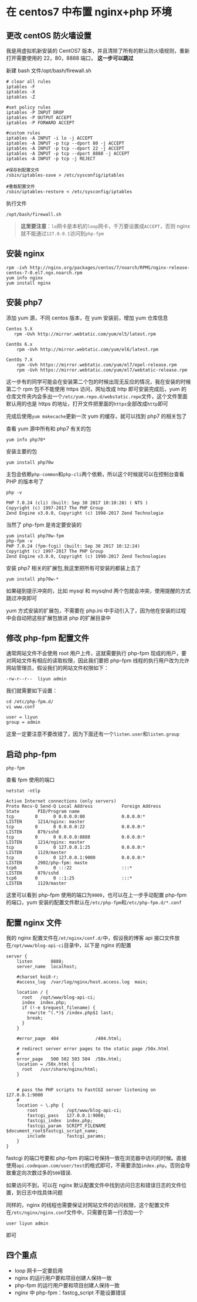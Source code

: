 # 在 centos7 中布置 nginx+php 环境

## 更改 centOS 防火墙设置

我是用虚拟机新安装的 CentOS7 版本，并且清除了所有的默认防火墙规则，重新打开需要使用的 22，80，8888 端口， **这一步可以跳过**

新建 bash 文件/opt/bash/firewall.sh

```
# clear all rules
iptables -F
iptables -X
iptables -Z

#set policy rules
iptables -P INPUT DROP
iptables -P OUTPUT ACCEPT
iptables -P FORWARD ACCEPT

#custom rules
iptables -A INPUT -i lo -j ACCEPT
iptables -A INPUT -p tcp --dport 80 -j ACCEPT
iptables -A INPUT -p tcp --dport 22 -j ACCEPT
iptables -A INPUT -p tcp --dport 8888 -j ACCEPT
iptables -A INPUT -p tcp -j REJECT

#保存到配置文件
/sbin/iptables-save > /etc/sysconfig/iptables

#重载配置文件
/sbin/iptables-restore < /etc/sysconfig/iptables
```

执行文件

```
/opt/bash/firewall.sh
```

> **这里要注意**：`lo`网卡是本机的`loop`网卡，千万要设置成`ACCEPT`，否则 nginx 就不能通过`127.0.0.1`访问到`php-fpm`

## 安装 nginx

```
rpm -ivh http://nginx.org/packages/centos/7/noarch/RPMS/nginx-release-centos-7-0.el7.ngx.noarch.rpm
yum info nginx
yum install nginx
```

## 安装 php7

添加 yum 源，不同 centos 版本，在 yum 安装前，增加 yum 仓库信息

```
Centos 5.X
   rpm -Uvh http://mirror.webtatic.com/yum/el5/latest.rpm

CentOs 6.x
    rpm -Uvh http://mirror.webtatic.com/yum/el6/latest.rpm

CentOs 7.X
    rpm -Uvh https://mirror.webtatic.com/yum/el7/epel-release.rpm
    rpm -Uvh https://mirror.webtatic.com/yum/el7/webtatic-release.rpm
```

这一步有的同学可能会在安装第二个包的时候出现无反应的情况，我在安装的时候第二个 rpm 包不不能使用 https 访问，网址改成 http 即可安装完成后，yum 的仓库文件夹内会多出一个`/etc/yum.repo.d/webstatic.repo`文件，这个文件里面默认用的也是 https 的地址，打开文件把里面的`https`全部改成`http`即可

完成后使用`yum makecache`更新一次 yum 的缓存，就可以找到 php7 的相关包了

查看 yum 源中所有和 php7 有关的包

```
yum info php70*
```

安装主要的包

```
yum install php70w
```

主包会依赖`php-common`和`php-cli`两个依赖，所以这个时候就可以在控制台查看 PHP 的版本号了

```
php -v

PHP 7.0.24 (cli) (built: Sep 30 2017 10:10:28) ( NTS )
Copyright (c) 1997-2017 The PHP Group
Zend Engine v3.0.0, Copyright (c) 1998-2017 Zend Technologie
```

当然了 php-fpm 是肯定要安装的

```
yum install php70w-fpm
php-fpm -v
PHP 7.0.24 (fpm-fcgi) (built: Sep 30 2017 10:12:24)
Copyright (c) 1997-2017 The PHP Group
Zend Engine v3.0.0, Copyright (c) 1998-2017 Zend Technologies
```

安装 php7 相关的扩展包,我这里把所有可安装的都装上去了

```
yum install php70w-*
```

如果碰到提示冲突的，比如 mysql 和 mysqlnd 两个包就会冲突，使用提醒的方式跳过冲突即可

yum 方式安装的扩展包，不需要在 php.ini 中手动引入了，因为他在安装的过程中会自动把这些扩展包放进 php 的扩展目录中

## 修改 php-fpm 配置文件

通常网站文件不会使用 root 用户上传，这就需要执行 php-fpm 现成的用户，要对网站文件有相应的读取权限，因此我们要把 php-fpm 线程的执行用户改为允许网站管理员，假设我们的网站文件权限如下：

```
-rw-r--r--  liyun admin
```

我们就需要如下设置：

```
cd /etc/php-fpm.d/
vi www.conf

user = liyun
group = admin
```

这里一定要注意不要改错了，因为下面还有一个`listen.user`和`listen.group`

## 启动 php-fpm

```
php-fpm
```

查看 fpm 使用的端口

```
netstat -ntlp

Active Internet connections (only servers)
Proto Recv-Q Send-Q Local Address           Foreign Address         State       PID/Program name
tcp        0      0 0.0.0.0:80              0.0.0.0:*               LISTEN      1214/nginx: master  
tcp        0      0 0.0.0.0:22              0.0.0.0:*               LISTEN      879/sshd
tcp        0      0 0.0.0.0:8888            0.0.0.0:*               LISTEN      1214/nginx: master  
tcp        0      0 127.0.0.1:25            0.0.0.0:*               LISTEN      1129/master
tcp        0      0 127.0.0.1:9000          0.0.0.0:*               LISTEN      2902/php-fpm: maste
tcp6       0      0 :::22                   :::*                    LISTEN      879/sshd
tcp6       0      0 ::1:25                  :::*                    LISTEN      1129/master  
```

这里可以看到 php-fpm 使用的端口为`9000`，也可以在上一步手动配置 php-fpm 的端口，yum 安装的配置文件默认在`/etc/php-fpm`和`/etc/php-fpm.d/*.conf`

## 配置 nginx 文件

我的 nginx 配置文件在`/et/nginx/conf.d/`中，假设我的博客 api 接口文件放在`/opt/www/blog-api-ci`目录中，以下是 nginx 的配置

```
server {
    listen       8888;
    server_name  localhost;

    #charset koi8-r;
    #access_log  /var/log/nginx/host.access.log  main;

    location / {
      root   /opt/www/blog-api-ci;
      index  index.php;
      if (!-e $request_filename) {
        rewrite ^(.*)$ /index.php$1 last;
        break;
      }
    }

    #error_page  404              /404.html;

    # redirect server error pages to the static page /50x.html
    #
    error_page   500 502 503 504  /50x.html;
    location = /50x.html {
      root   /usr/share/nginx/html;
    }


    # pass the PHP scripts to FastCGI server listening on 127.0.0.1:9000
    #
    location ~ \.php {
        root           /opt/www/blog-api-ci;
        fastcgi_pass   127.0.0.1:9000;
        fastcgi_index  index.php;
        fastcgi_param  SCRIPT_FILENAME  $document_root$fastcgi_script_name;
        include        fastcgi_params;
    }
}
```

fastcgi 的端口号要和 php-fpm 的端口号保持一致在浏览器中访问的时候。直接使用`api.codequan.com/user/test`的格式即可，不需要添加`index.php`，否则会导致重定向次数过多的`500`错误.

如果访问不到，可以在 nginx 默认配置文件中找到访问日志和错误日志的文件位置，到日志中找具体问题

同样的，nginx 的线程也需要保证对网站文件的访问权限，这个配置文件在`/etc/nginx/nginx.conf`文件中，只需要在第一行添加一个

```
user liyun admin
```

即可

## 四个重点

* loop 网卡一定要启用
* nginx 的运行用户要和项目创建人保持一致
* php-fpm 的运行用户要和项目创建人保持一致
* nginx 中 php-fpm：fastcg_script 不能设置错误
